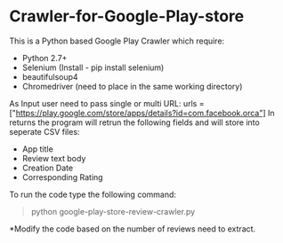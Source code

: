 # Crawler-for-Google-Play-store
This is a Python based Google Play Crawler which require:
- Python 2.7+
- Selenium (Install - pip install selenium)
- beautifulsoup4
- Chromedriver (need to place in the same working directory)

As Input user need to pass single or multi URL: urls = ["https://play.google.com/store/apps/details?id=com.facebook.orca"]
In returns the program will retrun the following fields and will store into seperate CSV files:
- App title
- Review text body
- Creation Date
- Corresponding Rating

To run the code type the following command:
> python google-play-store-review-crawler.py

*Modify the code based on the number of reviews need to extract.
